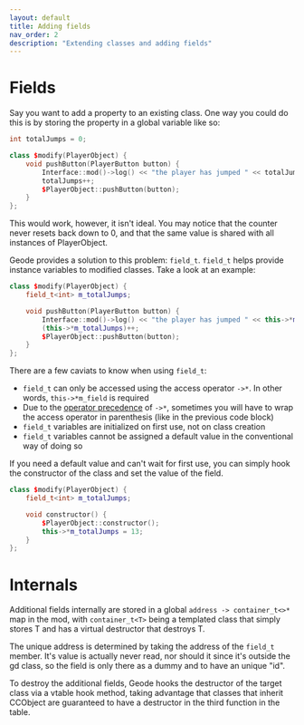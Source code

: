 ```yaml
---
layout: default
title: Adding fields
nav_order: 2
description: "Extending classes and adding fields"
---
```


# Fields

Say you want to add a property to an existing class. One way you could do this is by storing the property in a global variable like so:

```cpp
int totalJumps = 0;

class $modify(PlayerObject) {
    void pushButton(PlayerButton button) {
        Interface::mod()->log() << "the player has jumped " << totalJumps << " times !" << geode::endl;
        totalJumps++;
        $PlayerObject::pushButton(button);
    }
};
```

This would work, however, it isn't ideal. You may notice that the counter never resets back down to 0, and that the same value is shared with all instances of PlayerObject.

Geode provides a solution to this problem: `field_t`. `field_t` helps provide instance variables to modified classes. Take a look at an example:

```cpp
class $modify(PlayerObject) {
    field_t<int> m_totalJumps;

    void pushButton(PlayerButton button) {
        Interface::mod()->log() << "the player has jumped " << this->*m_totalJumps << " times !" << geode::endl;
        (this->*m_totalJumps)++;
        $PlayerObject::pushButton(button);
    }
};
```
There are a few caviats to know when using `field_t`:
- `field_t` can only be accessed using the access operator `->*`. In other words, `this->*m_field` is required
- Due to the [operator precedence](https://en.cppreference.com/w/cpp/language/operator_precedence) of `->*`, sometimes you will have to wrap the access operator in parenthesis (like in the previous code block)
- `field_t` variables are initialized on first use, not on class creation
- `field_t` variables cannot be assigned a default value in the conventional way of doing so

If you need a default value and can't wait for first use, you can simply hook the constructor of the class and set the value of the field.

```cpp
class $modify(PlayerObject) {
    field_t<int> m_totalJumps;

    void constructor() {
        $PlayerObject::constructor();
        this->*m_totalJumps = 13;
    }
};
```

# Internals

Additional fields internally are stored in a global `address -> container_t<>*` map in the mod, with `container_t<T>` being a templated class that simply stores T and has a virtual destructor that destroys T.

The unique address is determined by taking the address of the `field_t` member. It's value is actually never read, nor should it since it's outside the gd class, so the field is only there as a dummy and to have an unique "id".

To destroy the additional fields, Geode hooks the destructor of the target class via a vtable hook method, taking advantage that classes that inherit CCObject are guaranteed to have a destructor in the third function in the table.
